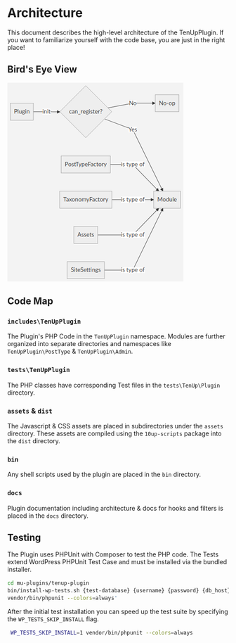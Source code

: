 # Architecture

This document describes the high-level architecture of the TenUpPlugin.
If you want to familiarize yourself with the code base, you are just in the right place!

## Bird's Eye View

![](https://raw.githubusercontent.com/10up/wp-scaffold/d22480a6319bb85c639d49552679ab818937ce57/mu-plugins/tenup-plugin/docs/images/birds_eye_view_v1.png)

## Code Map

### `includes\TenUpPlugin`

The Plugin's PHP Code in the `TenUpPlugin` namespace. Modules are further organized into separate directories and namespaces like `TenUpPlugin\PostType` & `TenUpPlugin\Admin`.

### `tests\TenUpPlugin`

The PHP classes have corresponding Test files in the `tests\TenUp\Plugin` directory.

### `assets` & `dist`

The Javascript & CSS assets are placed in subdirectories under the `assets` directory. These assets are compiled using the `10up-scripts` package into the `dist` directory.

### `bin`

Any shell scripts used by the plugin are placed in the `bin` directory.

### `docs`

Plugin documentation including architecture & docs for hooks and filters is placed in the `docs` directory.

## Testing

The Plugin uses PHPUnit with Composer to test the PHP code. The Tests extend WordPress PHPUnit Test Case and must be installed via the bundled installer.

```bash
cd mu-plugins/tenup-plugin
bin/install-wp-tests.sh {test-database} {username} {password} {db_host} latest true
vendor/bin/phpunit --colors=always'
```

After the initial test installation you can speed up the test suite by specifying the `WP_TESTS_SKIP_INSTALL` flag.

```bash
 WP_TESTS_SKIP_INSTALL=1 vendor/bin/phpunit --colors=always
```
